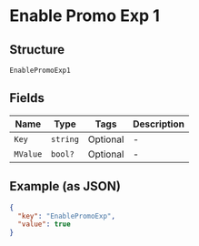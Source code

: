 
# Enable Promo Exp 1

## Structure

`EnablePromoExp1`

## Fields

| Name | Type | Tags | Description |
|  --- | --- | --- | --- |
| `Key` | `string` | Optional | - |
| `MValue` | `bool?` | Optional | - |

## Example (as JSON)

```json
{
  "key": "EnablePromoExp",
  "value": true
}
```

